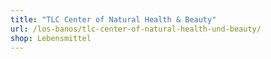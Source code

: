```yaml
---
title: "TLC Center of Natural Health & Beauty"
url: /los-banos/tlc-center-of-natural-health-und-beauty/
shop: Lebensmittel
---
```

